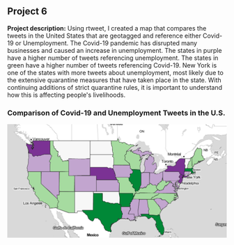 ## Project 6

**Project description:** 
Using rtweet, I created a map that compares the tweets in the United States that are geotagged and reference either Covid-19 or Unemployment. The Covid-19 pandemic has disrupted many businesses and caused an increase in unemployment. The states in purple have a higher number of tweets referencing unemployment. The states in green have a higher number of tweets referencing Covid-19. New York is one of the states with more tweets about unemployment, most likely due to the extensive quarantine measures that have taken place in the state. With continuing additions of strict quarantine rules, it is important to understand how this is affecting people's livelihoods.

### Comparison of Covid-19 and Unemployment Tweets in the U.S. 

[<img src="../images/us.png?raw=true"/>](/covid)
